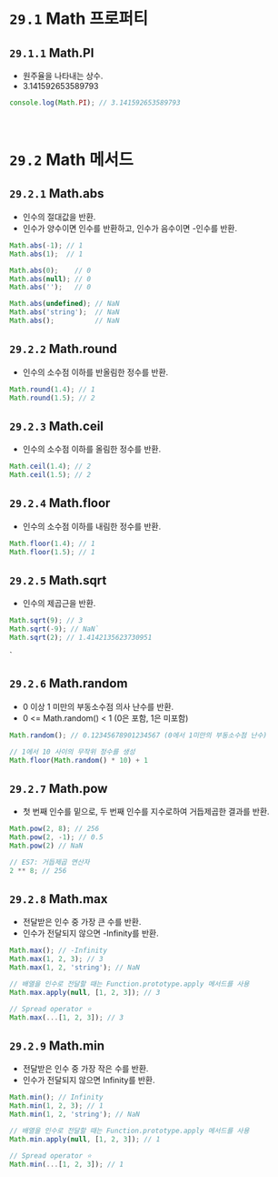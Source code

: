 # `29.1` Math 프로퍼티
## `29.1.1` Math.PI
- 원주율을 나타내는 상수.
- 3.141592653589793

```js
console.log(Math.PI); // 3.141592653589793
```
<br/>

# `29.2` Math 메서드
## `29.2.1` Math.abs
- 인수의 절대값을 반환.
- 인수가 양수이면 인수를 반환하고, 인수가 음수이면 -인수를 반환.

```js
Math.abs(-1); // 1
Math.abs(1);  // 1

Math.abs(0);    // 0
Math.abs(null); // 0
Math.abs('');   // 0

Math.abs(undefined); // NaN
Math.abs('string');  // NaN
Math.abs();          // NaN
```

## `29.2.2` Math.round
- 인수의 소수점 이하를 반올림한 정수를 반환.

```js
Math.round(1.4); // 1
Math.round(1.5); // 2
```


## `29.2.3` Math.ceil
- 인수의 소수점 이하를 올림한 정수를 반환.

```js
Math.ceil(1.4); // 2
Math.ceil(1.5); // 2
```

## `29.2.4` Math.floor
- 인수의 소수점 이하를 내림한 정수를 반환.

```js
Math.floor(1.4); // 1
Math.floor(1.5); // 1
```

## `29.2.5` Math.sqrt
- 인수의 제곱근을 반환.

```js
Math.sqrt(9); // 3
Math.sqrt(-9); // NaN`
Math.sqrt(2); // 1.4142135623730951
```

`
## `29.2.6` Math.random
- 0 이상 1 미만의 부동소수점 의사 난수를 반환.
- 0 <= Math.random() < 1 (0은 포함, 1은 미포함)

```js
Math.random(); // 0.12345678901234567 (0에서 1미만의 부동소수점 난수)

// 1에서 10 사이의 무작위 정수를 생성
Math.floor(Math.random() * 10) + 1
```

## `29.2.7` Math.pow
- 첫 번째 인수를 밑으로, 두 번째 인수를 지수로하여 거듭제곱한 결과를 반환.

```js
Math.pow(2, 8); // 256
Math.pow(2, -1); // 0.5
Math.pow(2) // NaN

// ES7: 거듭제곱 연산자
2 ** 8; // 256
```

## `29.2.8` Math.max
- 전달받은 인수 중 가장 큰 수를 반환.
- 인수가 전달되지 않으면 -Infinity를 반환.

```js
Math.max(); // -Infinity
Math.max(1, 2, 3); // 3
Math.max(1, 2, 'string'); // NaN

// 배열을 인수로 전달할 때는 Function.prototype.apply 메서드를 사용
Math.max.apply(null, [1, 2, 3]); // 3

// Spread operator ⭐️
Math.max(...[1, 2, 3]); // 3
```

## `29.2.9` Math.min
- 전달받은 인수 중 가장 작은 수를 반환.
- 인수가 전달되지 않으면 Infinity를 반환.

```js
Math.min(); // Infinity
Math.min(1, 2, 3); // 1
Math.min(1, 2, 'string'); // NaN

// 배열을 인수로 전달할 때는 Function.prototype.apply 메서드를 사용
Math.min.apply(null, [1, 2, 3]); // 1

// Spread operator ⭐️
Math.min(...[1, 2, 3]); // 1
```





